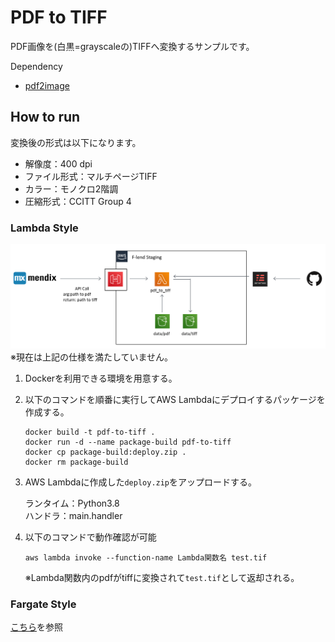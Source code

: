 # PDF to TIFF

PDF画像を(白黒=grayscaleの)TIFFへ変換するサンプルです。

Dependency

* [pdf2image](https://github.com/Belval/pdf2image)

## How to run

変換後の形式は以下になります。
- 解像度：400 dpi
- ファイル形式：マルチページTIFF
- カラー：モノクロ2階調
- 圧縮形式：CCITT Group 4

### Lambda Style

![lambda_style.PNG](./docs/lambda_style.PNG)
※現在は上記の仕様を満たしていません。

1. Dockerを利用できる環境を用意する。

2. 以下のコマンドを順番に実行してAWS Lambdaにデプロイするパッケージを作成する。
    ```
    docker build -t pdf-to-tiff .
    docker run -d --name package-build pdf-to-tiff
    docker cp package-build:deploy.zip .
    docker rm package-build
    ```

3. AWS Lambdaに作成した`deploy.zip`をアップロードする。

    ランタイム：Python3.8  
    ハンドラ：main.handler

4. 以下のコマンドで動作確認が可能
    ```
    aws lambda invoke --function-name Lambda関数名 test.tif
    ```
    ※Lambda関数内のpdfがtiffに変換されて`test.tif`として返却される。

### Fargate Style
[こちら](./development/README.md)を参照
